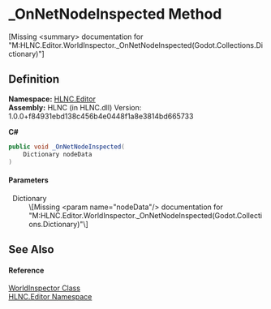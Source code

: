 # _OnNetNodeInspected Method


\[Missing &lt;summary&gt; documentation for "M:HLNC.Editor.WorldInspector._OnNetNodeInspected(Godot.Collections.Dictionary)"\]



## Definition
**Namespace:** <a href="N_HLNC_Editor">HLNC.Editor</a>  
**Assembly:** HLNC (in HLNC.dll) Version: 1.0.0+f84931ebd138c456b4e0448f1a8e3814bd665733

**C#**
``` C#
public void _OnNetNodeInspected(
	Dictionary nodeData
)
```



#### Parameters
<dl><dt>  Dictionary</dt><dd>\[Missing &lt;param name="nodeData"/&gt; documentation for "M:HLNC.Editor.WorldInspector._OnNetNodeInspected(Godot.Collections.Dictionary)"\]</dd></dl>

## See Also


#### Reference
<a href="T_HLNC_Editor_WorldInspector">WorldInspector Class</a>  
<a href="N_HLNC_Editor">HLNC.Editor Namespace</a>  

